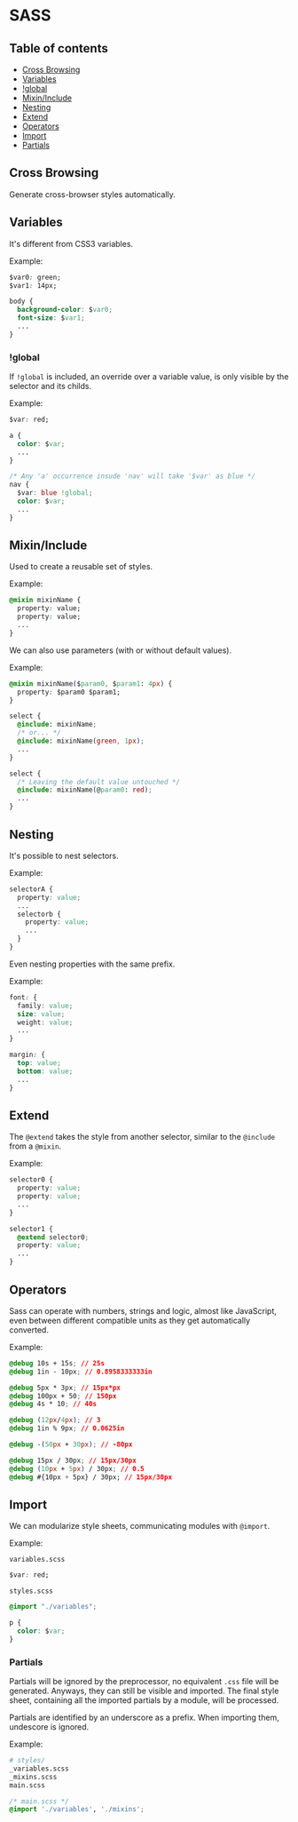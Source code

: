 # SASS

## Table of contents

* [Cross Browsing](sass.md#Cross-Browsing)
* [Variables](sass.md#Variables)
* [!global](sass.md#!global)
* [Mixin/Include](sass.md#Mixin/Include)
* [Nesting](sass.md#Nesting)
* [Extend](sass.md#Extend)
* [Operators](sass.md#Operators)
* [Import](sass.md#Import)
* [Partials](sass.md#Partials)

## Cross Browsing

Generate cross-browser styles automatically.

## Variables

It's different from CSS3 variables.

Example:

```css
$var0: green;
$var1: 14px;

body {
  background-color: $var0;
  font-size: $var1;
  ...
}
```

### !global

If `!global` is included, an override over a variable value, is only visible by the selector and its childs.

Example:

```css
$var: red;

a {
  color: $var;
  ...
}

/* Any 'a' occurrence insude 'nav' will take '$var' as blue */
nav {
  $var: blue !global;
  color: $var;
  ...
}
```

## Mixin/Include

Used to create a reusable set of styles.

Example:

```css
@mixin mixinName {
  property: value;
  property: value;
  ...
}
```

We can also use parameters \(with or without default values\).

Example:

```css
@mixin mixinName($param0, $param1: 4px) {
  property: $param0 $param1;
}

select {
  @include: mixinName;
  /* or... */
  @include: mixinName(green, 1px);
  ...
}

select {
  /* Leaving the default value untouched */
  @include: mixinName(@param0: red);
  ...
}
```

## Nesting

It's possible to nest selectors.

Example:

```css
selectorA {
  property: value;
  ...
  selectorb {
    property: value;
    ...
  }
}
```

Even nesting properties with the same prefix.

Example:

```css
font: {
  family: value;
  size: value;
  weight: value;
  ...
}

margin: {
  top: value;
  bottom: value;
  ...
}
```

## Extend

The `@extend` takes the style from another selector, similar to the `@include` from a `@mixin`.

Example:

```css
selector0 {
  property: value;
  property: value;
  ...
}

selector1 {
  @extend selector0;
  property: value;
  ...
}
```

## Operators

Sass can operate with numbers, strings and logic, almost like JavaScript, even between different compatible units as they get automatically converted.

Example:

```css
@debug 10s + 15s; // 25s
@debug 1in - 10px; // 0.8958333333in

@debug 5px * 3px; // 15px*px
@debug 100px + 50; // 150px
@debug 4s * 10; // 40s

@debug (12px/4px); // 3
@debug 1in % 9px; // 0.0625in

@debug -(50px + 30px); // -80px

@debug 15px / 30px; // 15px/30px
@debug (10px + 5px) / 30px; // 0.5
@debug #{10px + 5px} / 30px; // 15px/30px
```

## Import

We can modularize style sheets, communicating modules with `@import`.

Example:

`variables.scss`

```css
$var: red;
```

`styles.scss`

```css
@import "./variables";

p {
  color: $var;
}
```

### Partials

Partials will be ignored by the preprocessor, no equivalent `.css` file will be generated. Anyways, they can still be visible and imported. The final style sheet, containing all the imported partials by a module, will be processed.

Partials are identified by an underscore as a prefix. When importing them, undescore is ignored.

Example:

```bash
# styles/
_variables.scss
_mixins.scss
main.scss
```

```css
/* main.scss */
@import './variables', './mixins';
```
